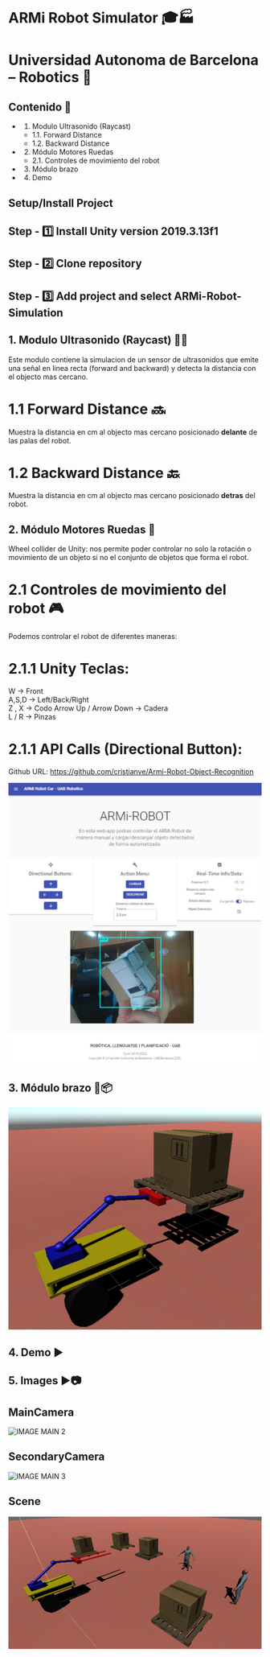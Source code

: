 # ARMi Robot Simulator 🎓🏭
# Universidad Autonoma de Barcelona – Robotics 🤖

## Contenido 📇

* 1. Modulo Ultrasonido (Raycast)
  * 1.1. Forward Distance
  * 1.2. Backward Distance
* 2. Módulo Motores Ruedas
  * 2.1. Controles de movimiento del robot
* 3. Módulo brazo
* 4. Demo

## Setup/Install Project

## Step - 1️⃣ Install Unity version 2019.3.13f1
## Step - 2️⃣ Clone repository
## Step - 3️⃣ Add project and select ARMi-Robot-Simulation



## 1. Modulo Ultrasonido (Raycast) 📡📡

Este modulo contiene la simulacion de un sensor de ultrasonidos que emite una señal en linea recta (forward and backward)  y detecta la distancia con el objecto mas cercano.

# 1.1 Forward Distance 🔜

Muestra la distancia en cm al objecto mas cercano posicionado **delante** de las palas del robot.


# 1.2 Backward Distance 🔙
Muestra la distancia en cm al objecto mas cercano posicionado **detras** del robot.


## 2. Módulo Motores Ruedas 🚗

Wheel collider de Unity: nos permite poder controlar no solo la rotación o movimiento de un objeto si no el conjunto de objetos que forma el robot.

# 2.1 Controles de movimiento del robot 🎮

Podemos controlar el robot de diferentes maneras:

# 2.1.1 Unity Teclas:

W  -> Front  
A,S,D -> Left/Back/Right  
Z , X -> Codo
Arrow Up / Arrow Down -> Cadera  
L / R -> Pinzas  


# 2.1.1 API Calls (Directional Button):

 Github URL: https://github.com/cristianve/Armi-Robot-Object-Recognition

![IMAGE MAIN 1](/imatges/ARMi-API.PNG)


## 3. Módulo brazo 🦾📦


![IMAGE MAIN 1](/imatges/Pallete.PNG) 

## 4. Demo ▶️


## 5. Images ▶📷
## MainCamera 


![IMAGE MAIN 2](/imatges/MainCamera.PNG)

## SecondaryCamera 

![IMAGE MAIN 3](/imatges/SecondaryCamera.PNG)

## Scene 

![IMAGE MAIN 4](/imatges/Scene.PNG)

